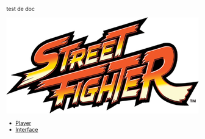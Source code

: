 test de doc

![Image of Project](images/logo.png)

* [Player](Player.m.html)
* [Interface](Interface.m.html)
